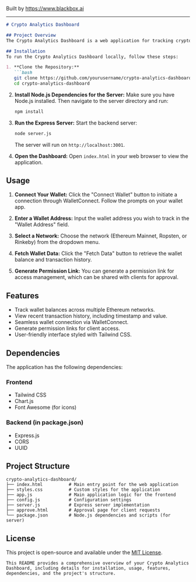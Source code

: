 
Built by https://www.blackbox.ai

---

```markdown
# Crypto Analytics Dashboard

## Project Overview
The Crypto Analytics Dashboard is a web application for tracking cryptocurrency wallet balances and transactions. It allows users to connect their cryptocurrency wallets, fetch wallet details, and view transaction history in a user-friendly interface. Integrating with various Ethereum networks, users can easily switch between mainnet and testnets (Ropsten and Rinkeby). The application utilizes WalletConnect for seamless wallet connections and management.

## Installation
To run the Crypto Analytics Dashboard locally, follow these steps:

1. **Clone the Repository:**
   ```bash
   git clone https://github.com/yourusername/crypto-analytics-dashboard.git
   cd crypto-analytics-dashboard
   ```

2. **Install Node.js Dependencies for the Server:**
   Make sure you have Node.js installed. Then navigate to the server directory and run:
   ```bash
   npm install
   ```

3. **Run the Express Server:**
   Start the backend server:
   ```bash
   node server.js
   ```
   The server will run on `http://localhost:3001`.

4. **Open the Dashboard:**
   Open `index.html` in your web browser to view the application.

## Usage
1. **Connect Your Wallet:**
   Click the "Connect Wallet" button to initiate a connection through WalletConnect. Follow the prompts on your wallet app.

2. **Enter a Wallet Address:**
   Input the wallet address you wish to track in the "Wallet Address" field.

3. **Select a Network:**
   Choose the network (Ethereum Mainnet, Ropsten, or Rinkeby) from the dropdown menu.

4. **Fetch Wallet Data:**
   Click the "Fetch Data" button to retrieve the wallet balance and transaction history.

5. **Generate Permission Link:**
   You can generate a permission link for access management, which can be shared with clients for approval.

## Features
- Track wallet balances across multiple Ethereum networks.
- View recent transaction history, including timestamp and value.
- Seamless wallet connection via WalletConnect.
- Generate permission links for client access.
- User-friendly interface styled with Tailwind CSS.

## Dependencies
The application has the following dependencies:

### Frontend
- Tailwind CSS
- Chart.js
- Font Awesome (for icons)

### Backend (in package.json)
- Express.js
- CORS
- UUID

## Project Structure
```
crypto-analytics-dashboard/
├── index.html          # Main entry point for the web application
├── styles.css          # Custom styles for the application
├── app.js              # Main application logic for the frontend
├── config.js           # Configuration settings
├── server.js           # Express server implementation
├── approve.html        # Approval page for client requests
└── package.json        # Node.js dependencies and scripts (for server)
```

## License
This project is open-source and available under the [MIT License](LICENSE).
```
This README provides a comprehensive overview of your Crypto Analytics Dashboard, including details for installation, usage, features, dependencies, and the project's structure.